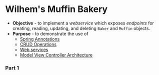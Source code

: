 # Wilhem's Muffin Bakery
* **Objective** - to implement a _webservice_ which exposes _endpoints_ for creating, reading, updating, and deleting `Baker` and `Muffin` objects.
* **Purpose** - to demonstrate the use of
	* [Spring Annotations](https://springframework.guru/spring-framework-annotations/)
	* [CRUD Operations](https://en.wikipedia.org/wiki/Create,_read,_update_and_delete)
	* [Web services](https://en.wikipedia.org/wiki/Web_service)
	* [Model View Controller Architecture](https://en.wikipedia.org/wiki/Model%E2%80%93view%E2%80%93controller)

### Part 1
